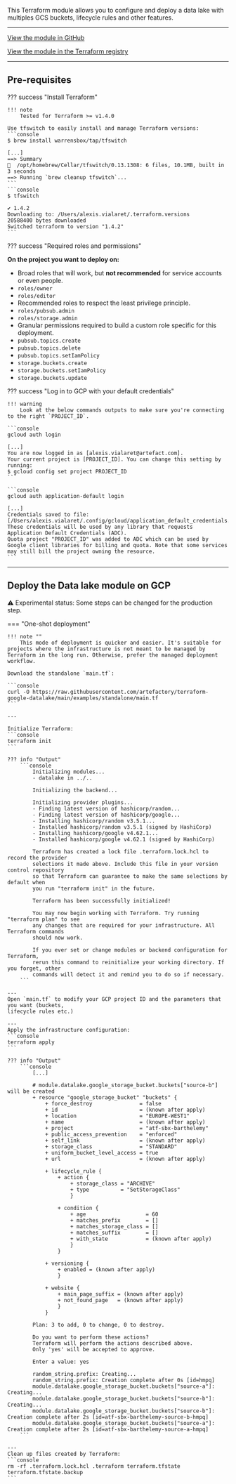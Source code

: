 This Terraform module allows you to configure and deploy a data lake with multiples GCS 
buckets, lifecycle rules and other features.

---

[View the module in GitHub](https://github.com/artefactory/terraform-google-datalake)

[View the module in the Terraform registry](https://registry.terraform.io/modules/artefactory/datalake/google/latest)

---

## Pre-requisites

??? success "Install Terraform"

    !!! note
        Tested for Terraform >= v1.4.0

    Use tfswitch to easily install and manage Terraform versions:
    ```console
    $ brew install warrensbox/tap/tfswitch
    
    [...]
    ==> Summary
    🍺  /opt/homebrew/Cellar/tfswitch/0.13.1308: 6 files, 10.1MB, built in 3 seconds
    ==> Running `brew cleanup tfswitch`...
    ```
    ```console
    $ tfswitch
    
    ✔ 1.4.2
    Downloading to: /Users/alexis.vialaret/.terraform.versions
    20588400 bytes downloaded
    Switched terraform to version "1.4.2" 
    ```



??? success "Required roles and permissions"

  **On the project you want to deploy on:**

  - Broad roles that will work, but **not recommended** for service accounts or even people.
  - `roles/owner`
  - `roles/editor`
  - Recommended roles to respect the least privilege principle.
  - `roles/pubsub.admin`
  - `roles/storage.admin`
  - Granular permissions required to build a custom role specific for this deployment.
  - `pubsub.topics.create`
  - `pubsub.topics.delete`
  - `pubsub.topics.setIamPolicy`
  - `storage.buckets.create`
  - `storage.buckets.setIamPolicy`
  - `storage.buckets.update`
  

??? success "Log in to GCP with your default credentials"

    !!! warning 
        Look at the below commands outputs to make sure you're connecting to the right `PROJECT_ID`.
  
    ```console
    gcloud auth login
    
    [...]
    You are now logged in as [alexis.vialaret@artefact.com].
    Your current project is [PROJECT_ID]. You can change this setting by running:
    $ gcloud config set project PROJECT_ID
    ```
    
    ```console
    gcloud auth application-default login

    [...]
    Credentials saved to file: [/Users/alexis.vialaret/.config/gcloud/application_default_credentials.json]
    These credentials will be used by any library that requests Application Default Credentials (ADC).
    Quota project "PROJECT_ID" was added to ADC which can be used by Google client libraries for billing and quota. Note that some services may still bill the project owning the resource.
    ```

---

## Deploy the Data lake module on GCP

⚠️ Experimental status: Some steps can be changed for the production step.

=== "One-shot deployment"

    !!! note ""
        This mode of deployment is quicker and easier. It's suitable for projects where the infrastructure is not meant to be managed by Terraform in the long run. Otherwise, prefer the managed deployment workflow.

    Download the standalone `main.tf`:

    ```console
    curl -O https://raw.githubusercontent.com/artefactory/terraform-google-datalake/main/examples/standalone/main.tf
    ```

    ---

    Initialize Terraform:
    ```console
    terraform init
    ```

    ??? info "Output"
        ```console
            Initializing modules...
            - datalake in ../..

            Initializing the backend...

            Initializing provider plugins...
            - Finding latest version of hashicorp/random...
            - Finding latest version of hashicorp/google...
            - Installing hashicorp/random v3.5.1...
            - Installed hashicorp/random v3.5.1 (signed by HashiCorp)
            - Installing hashicorp/google v4.62.1...
            - Installed hashicorp/google v4.62.1 (signed by HashiCorp)

            Terraform has created a lock file .terraform.lock.hcl to record the provider
            selections it made above. Include this file in your version control repository
            so that Terraform can guarantee to make the same selections by default when
            you run "terraform init" in the future.

            Terraform has been successfully initialized!

            You may now begin working with Terraform. Try running "terraform plan" to see
            any changes that are required for your infrastructure. All Terraform commands
            should now work.

            If you ever set or change modules or backend configuration for Terraform,
            rerun this command to reinitialize your working directory. If you forget, other
            commands will detect it and remind you to do so if necessary.
        ```

    ---
    Open `main.tf` to modify your GCP project ID and the parameters that you want (buckets,
    lifecycle rules etc.)

    ---
    Apply the infrastructure configuration:
    ```console
    terraform apply
    ```

    ??? info "Output"
        ```console
            [...]

            # module.datalake.google_storage_bucket.buckets["source-b"] will be created
            + resource "google_storage_bucket" "buckets" {
                + force_destroy               = false
                + id                          = (known after apply)
                + location                    = "EUROPE-WEST1"
                + name                        = (known after apply)
                + project                     = "atf-sbx-barthelemy"
                + public_access_prevention    = "enforced"
                + self_link                   = (known after apply)
                + storage_class               = "STANDARD"
                + uniform_bucket_level_access = true
                + url                         = (known after apply)

                + lifecycle_rule {
                    + action {
                        + storage_class = "ARCHIVE"
                        + type          = "SetStorageClass"
                        }

                    + condition {
                        + age                   = 60
                        + matches_prefix        = []
                        + matches_storage_class = []
                        + matches_suffix        = []
                        + with_state            = (known after apply)
                        }
                    }

                + versioning {
                    + enabled = (known after apply)
                    }

                + website {
                    + main_page_suffix = (known after apply)
                    + not_found_page   = (known after apply)
                    }
                }

            Plan: 3 to add, 0 to change, 0 to destroy.

            Do you want to perform these actions?
            Terraform will perform the actions described above.
            Only 'yes' will be accepted to approve.

            Enter a value: yes

            random_string.prefix: Creating...
            random_string.prefix: Creation complete after 0s [id=hmpq]
            module.datalake.google_storage_bucket.buckets["source-a"]: Creating...
            module.datalake.google_storage_bucket.buckets["source-b"]: Creating...
            module.datalake.google_storage_bucket.buckets["source-b"]: Creation complete after 2s [id=atf-sbx-barthelemy-source-b-hmpq]
            module.datalake.google_storage_bucket.buckets["source-a"]: Creation complete after 2s [id=atf-sbx-barthelemy-source-a-hmpq]
        ```
    
    ---
    Clean up files created by Terraform:
    ```console
    rm -rf .terraform.lock.hcl .terraform terraform.tfstate terraform.tfstate.backup
    ```
